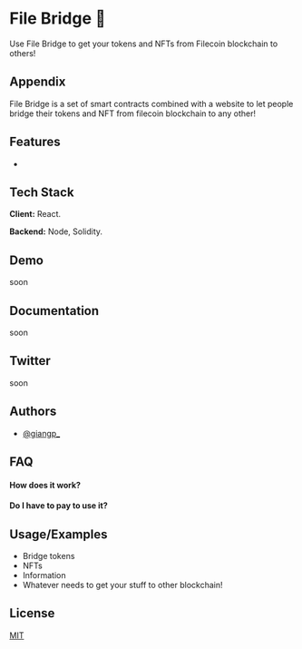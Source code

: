 
# File Bridge 🌉

Use File Bridge to get your tokens and NFTs from Filecoin blockchain to others!

## Appendix

File Bridge is a set of smart contracts combined with a website to let people bridge their tokens and NFT from filecoin blockchain to any other!

## Features

- 

## Tech Stack

**Client:** React.

**Backend:** Node, Solidity.
    
## Demo

soon

## Documentation

soon

## Twitter

soon

## Authors

- [@giangp_](https://twitter.com/giangp_)

## FAQ

#### How does it work?


#### Do I have to pay to use it?



## Usage/Examples

- Bridge tokens
- NFTs
- Information
- Whatever needs to get your stuff to other blockchain!

## License

[MIT](https://choosealicense.com/licenses/mit/)

